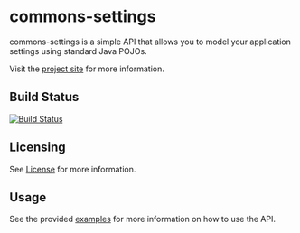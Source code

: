 commons-settings
================

commons-settings is a simple API that allows you to model your application
settings using standard Java POJOs.

Visit the [project site](http://axnsoftware.github.io/commons-settings) for more information.

Build Status
------------

[![Build Status](https://travis-ci.org/axnsoftware/commons-settings.png)](https://travis-ci.org/axnsoftware/commons-settings)

Licensing
---------

See [License](https://raw.github.com/axnsoftware/commons-settings/master/LICENSE) for more information.

Usage
-----

See the provided [examples](https://github.com/axnsoftware/commons-settings/tree/master/src/examples) for more information on how to use the API.

